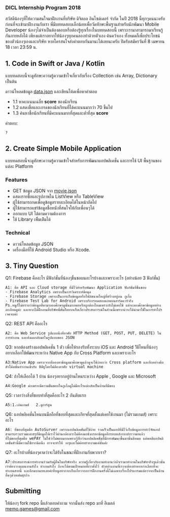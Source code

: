 ﻿### DICL Internship Program 2018

สวัสดีน้องๆที่ให้ความสนใจมาฝึกงานที่บริษัท ดิจิตอล อินไซด์เดอร์ จำกัด ในปี 2018 นี้ทุกๆคนนะครับ ก่อนที่จะเข้ามาฝึกงานกับเรา พี่มีบททดสอบเล็กน้อยเพื่อวัดทักษะพื้นฐานสำหรับนักพัฒนา Mobile Developer น้องๆไม่จำเป็นต้องตอบหรือต้องรู้ทุกเรื่องในบททดสอบนี้ เพราะเรามาสามารถมาเรียนรู้กันภายหลังได้ เพียงแต่เราอยากให้น้องๆทุกคนลองทำด้วยตัวเอง ค้นคว้าเอง ทั้งหมดก็เพื่อประโยชน์ของตัวน้องๆเองและบริษัท หากใครสนใจส่งคำตอบกันมานะได้เลยนะครับ ปิดรับสมัครวันที่ 8 เมษายน 18 เวลา 23:59 น.

## 1. Code in Swift or Java / Kotlin
แบบทดสอบนี้จะดูทักษะความรู้ความเข้าใจเกี่ยวกับเรื่อง Collection เช่น Array, Dictionary เป็นต้น

ดาวน์โหลดข้อมูล [data.json](https://github.com/memogames/dicl-intern-18/blob/master/data.json) และเขียนโค้ดเพื่อหาคำตอบ
- 1.1 หาคะแนนเฉลี่ย **score** ของนักเรียน
- 1.2 แสดงชื่อและเกรดของนักเรียนที่ได้คะแนนมากว่า 70 ขึ้นไป
- 1.3 ค้นหาชื่อนักเรียนที่มีคะแนนมากที่สุดและต่ำที่สุด **score**

คำตอบ:
```
?
```

## 2. Create Simple Mobile Application

แบบทดสอบนี้จะดูทักษะความรู้ความเข้าใจสำหรับการพัฒนาแอปพลิเคชั่น และการใช้ UI พื้นฐานของแต่ละ Platform

### Features
- GET ข้อมูล JSON จาก [movie.json](https://github.com/memogames/dicl-intern-18/blob/master/movie.json)
- แสดงรายชื่อและรูปภาพใน ListView หรือ TableView
- ผู้ใช้สามารถกดเพื่อดูข้อมูลรายละเอียดได้ในหน้าถัดไป
- ผู้ใช้สามารถแชร์ข้อมูลชื่อหนังที่สนใจให้กับเพื่อนๆได้
- ออกแบบ UI ได้ตามความต้องการ
- ใช้ Library เพิิ่มเติิมได้

### Technical
- ดาวน์โหลดข้อมูล JSON
- เครื่องมือที่ใช้ Android Studio หรือ Xcode.

## 3. Tiny Question

Q1: Firebase คืออะไร มีฟังก์ชั่นที่น้องๆชื่นชอบนอะไรบ้างและเพราะอะไร (อย่างน้อย 3 ฟังก์ชั่น)

```
A1: คือ API และ Cloud storage ที่มีไว้สำหรับพัฒนา Application ฟังก์ชั่นที่ชื่นชอบ
- Firebase Analytics เพราะเป็นการวิเคราะห์ข้อมุล
- Firebase Storage เพราะเป็นการเก็บข้อมูลหรือไฟล์ขนาดใหญ่ที่สร้างอยู่บน กูเกิ้ล
- Firebase Test Lab for Android เพราะบริการทดสอบแอพบนฮาร์ดแวร์จริง
Ps.หนูก็ไม่ทราบว่าข้อมูลที่หามาลองศึกษาดูนั้นมากพอหรือถูกต้องไหมเพราะยังไม่เคยใช้ แต่จะลองศึกษาข้อมูลอย่างละเอียดดูค่ะ และหากได้ฝึกงานที่บริษัทพี่ตั้มก็อยากเก็บเกี่ยวประสบการณ์ในส่วนนี้เพราะน่าจะได้นำมาใช้ในการทำโปรเจคจบค่ะ
```

Q2: REST API คืออะไร

```
A2: คือ Web Service รูปแบบนึงที่อาศัย HTTP Method (GET, POST, PUT, DELETE) ในการทำงาน และส่งผลกลับมาในรูปแบบของ JSON 
```

Q3: หากต้องสร้างแอปพลิเคชั่น 1 ตัว เพื่อให้รองรับทั้งระบบ iOS และ Android วิิธีไหนที่น้องๆอยากเลือกใช้พัฒนาระหว่าง Native App กับ Cross Platform และเพราะอะไร 

```
A3:Native App เพราะจากที่ลองหาข้อมูลมาศึกษาดูแล้วดูจะใช้ง่ายกว่า Cross platform และอีกอย่างคือตัวโค้ดนั้นทำงานเข้ากับ ซีพียูโดยไม่ต้องอาศัย virtual machine
```

Q4: ถ้าให้เลือกได้ 1 บ้าน น้องๆอยากอยู่บ้านไหนระหว่าง Apple , Google และ Microsoft

```
A4:Google ค่ะเพราะมีความชื่นชอบในกูเกิ้ลดูไม่มีอะไรแต่กลับเป็นบ้านที่มีของ
```

Q5: เวลาว่างสิ่งที่ชอบทำที่สุดคืออะไร 2 อันดับแรก

```
A5:1.เล่นเกมส์   2.ดูการ์ตูน
```

Q6: แอปพลิเคชั่นไหนบนมือถือที่ชอบที่สุดและเกียจที่สุดตั้งแต่เคยใช้งานมา (ไม่รวมเกมส์) เพราะอะไร

```
A6: ที่ชอบที่สุดคือ AutoSurver เพราะแอปพลิเคชั่นที่ใช้ง่าย รวดเร็วเป็นแอปที่มีไว้เก็บข้อมูลการทำวิจัยแอปสามารถรวบรวมและสรุปข้อมูลให้เราไว้ผ่านกล้องเราไม่ต้องมานั่งกรอกข้อมูลอีกรอบหลังจากสำรวจมาแล้ว
ที่ไม่ชอบที่สุดคือ wePAY ไม่ใช่ว่าไม่ชอบมากเพราะรู้สึกว่าแอปพลิเคชั่นที่มีการพัฒนาขึ้นมานั้นดีหมด แต่พอดีแอปพลิเคชั่นตัวนี้มีความใช้ยากนิดนึง อาจจะทำให้ งงๆและไม่ค่อยสวยงามแค่นั้นค่่ะ
```

Q7: อะไรบ้างที่น้องๆคาดว่าจะได้รับในขณะที่ฝึกงานกับพวกเรา?

```
A7:ประสบการณ์การทำงานร่วมกับผู้อื่นในบริษัทจริง ความรู้เกี่ยวกับงานทำงานว่าถ้าเรามาทำงานในบริษัทจริงๆแล้วนั้นเราต้องวางแผนงานยังไง ทำงานยังไง ถึงจะได้ตามเป้าหมายที่เราตั้งไว้ ตัวอย่างงานที่เราจะต้องทำหากเราเลือกที่จะทำงานสายนี้ และอีกมากมายเลยค่ะที่หนูอยากจะเก็บเกี่ยวจากการฝึกงานครั้งนี้ไม่เฉพาะเรื่องโปรแกรมแต่อาจจะเป็นด้านอื่นๆด้วยเช่นธุรกิจ
```

## Submitting

ให้น้องๆ fork repo นี้แล้วตอบคำถาม จากนั้นส่ง repo มาที่ อีเมลล์ memo.games@gmail.com
